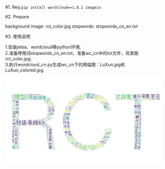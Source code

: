 #1. Req
`pip install wordcloud==1.8.1 imageio`

#2. Prepare

background image: rct_color.jpg
stopwords: stopwords_cn_en.txt

#3. 使用说明

1.安装jieba、wordcloud等python环境;  
2.准备停用词stopwords_cn_en.txt，准备wc_cn中的txt文件，背景图rct_color.jpg;  
3.执行wordcloud_cn.py生成wc_cn下的两幅图：LuXun.jpg和LuXun_colored.jpg.  

![](wc_cn/LuXun.jpg)